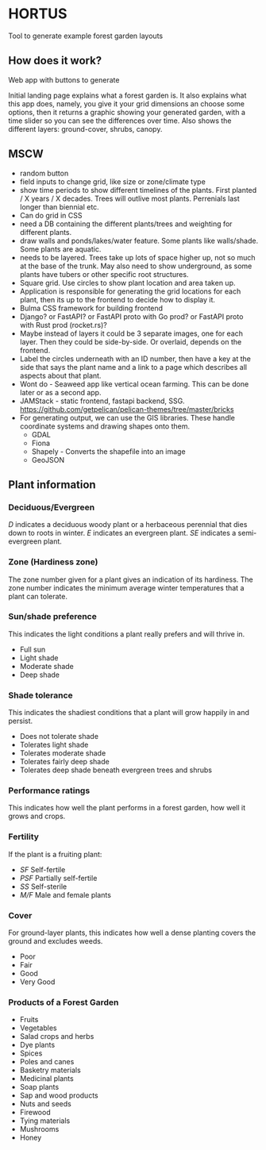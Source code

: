 # HORTUS 

Tool to generate example forest garden layouts


## How does it work?

Web app with buttons to generate

Initial landing page explains what a forest garden is. It also explains what this app does, namely, you give it your grid dimensions an choose some options, then it returns a graphic showing your generated garden, with a time slider so you can see the differences over time. Also shows the different layers: ground-cover, shrubs, canopy.


## MSCW

- random button
- field inputs to change grid, like size or zone/climate type
- show time periods to show different timelines of the plants. First planted / X years / X decades. Trees will outlive most plants. Perrenials last longer than biennial etc.
- Can do grid in CSS
- need a DB containing the different plants/trees and weighting for different plants.
- draw walls and ponds/lakes/water feature. Some plants like walls/shade. Some plants are aquatic.
- needs to be layered. Trees take up lots of space higher up, not so much at the base of the trunk. May also need to show underground, as some plants have tubers or other specific root structures.
- Square grid. Use circles to show plant location and area taken up.
- Application is responsible for generating the grid locations for each plant, then its up to the frontend to decide how to display it.
- Bulma CSS framework for building frontend
- Django? or FastAPI? or FastAPI proto with Go prod? or FastAPI proto with Rust prod (rocket.rs)?
- Maybe instead of layers it could be 3 separate images, one for each layer. Then they could be side-by-side. Or overlaid, depends on the frontend.
- Label the circles underneath with an ID number, then have a key at the side that says the plant name and a link to a page which describes all aspects about that plant.
- Wont do - Seaweed app like vertical ocean farming. This can be done later or as a second app.
- JAMStack - static frontend, fastapi backend, SSG.
https://github.com/getpelican/pelican-themes/tree/master/bricks
- For generating output, we can use the GIS libraries. These handle coordinate systems and drawing shapes onto them.
    - GDAL
    - Fiona
    - Shapely - Converts the shapefile into an image
    - GeoJSON



## Plant information

### Deciduous/Evergreen
*D* indicates a deciduous woody plant or a herbaceous perennial that dies down to roots in winter. *E* indicates an evergreen plant. *SE* indicates a semi-evergreen plant.
### Zone (Hardiness zone)
The zone number given for a plant gives an indication of its hardiness. The zone number indicates the minimum average winter temperatures that a plant can tolerate.

### Sun/shade preference
This indicates the light conditions a plant really prefers and will thrive in.

- Full sun
- Light shade
- Moderate shade
- Deep shade

### Shade tolerance
This indicates the shadiest conditions that a plant will grow happily in and persist.

- Does not tolerate shade
- Tolerates light shade
- Tolerates moderate shade
- Tolerates fairly deep shade
- Tolerates deep shade beneath evergreen trees and shrubs

### Performance ratings
This indicates how well the plant performs in a forest garden, how well it grows and crops.

### Fertility
If the plant is a fruiting plant:

- *SF* Self-fertile
- *PSF* Partially self-fertile
- *SS* Self-sterile
- *M/F* Male and female plants

### Cover
For ground-layer plants, this indicates how well a dense planting covers the ground and excludes weeds.

- Poor
- Fair
- Good
- Very Good

### Products of a Forest Garden

- Fruits
- Vegetables
- Salad crops and herbs
- Dye plants
- Spices
- Poles and canes
- Basketry materials
- Medicinal plants
- Soap plants
- Sap and wood products
- Nuts and seeds
- Firewood
- Tying materials
- Mushrooms
- Honey
